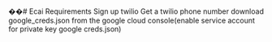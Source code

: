 ��#   E c a i 
 Requirements 
Sign up twilio 
Get a twilio phone number 
download google_creds.json from the google cloud console(enable service account for private key google creds.json)


 
